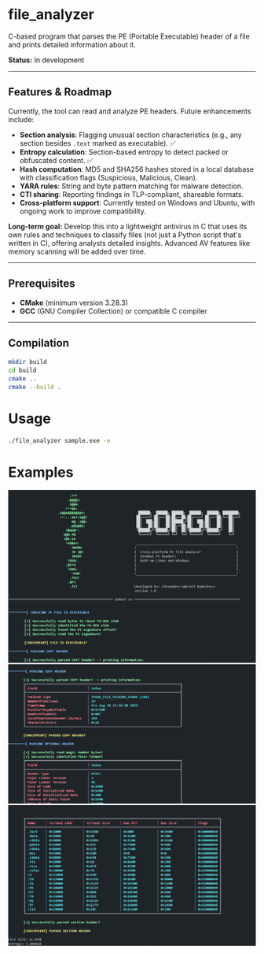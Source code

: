 # file_analyzer

C-based program that parses the PE (Portable Executable) header of a file and prints detailed information about it.  

**Status:** In development  

---

## Features & Roadmap

Currently, the tool can read and analyze PE headers. Future enhancements include:  

- **Section analysis**: Flagging unusual section characteristics (e.g., any section besides `.text` marked as executable).  ✅
- **Entropy calculation**: Section-based entropy to detect packed or obfuscated content. ✅  
- **Hash computation**: MD5 and SHA256 hashes stored in a local database with classification flags (Suspicious, Malicious, Clean). 
- **YARA rules**: String and byte pattern matching for malware detection.  
- **CTI sharing**: Reporting findings in TLP-compliant, shareable formats.  
- **Cross-platform support**: Currently tested on Windows and Ubuntu, with ongoing work to improve compatibility.  

**Long-term goal:** Develop this into a lightweight antivirus in C that uses its own rules and techniques to classify files (not just a Python script that's written in C), offering analysts detailed insights. Advanced AV features like memory scanning will be added over time.  

---

## Prerequisites

- **CMake** (minimum version 3.28.3)  
- **GCC** (GNU Compiler Collection) or compatible C compiler  

---

## Compilation

```bash
mkdir build
cd build
cmake ..
cmake --build .
```

# Usage
```bash
./file_analyzer sample.exe -e
```

# Examples

![Screenshot](images/image.png)
![Screenshot](images/image-1.png)
![Screenshot](images/image-2.png)
